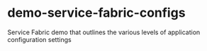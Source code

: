 # demo-service-fabric-configs
Service Fabric demo that outlines the various levels of application configuration settings
